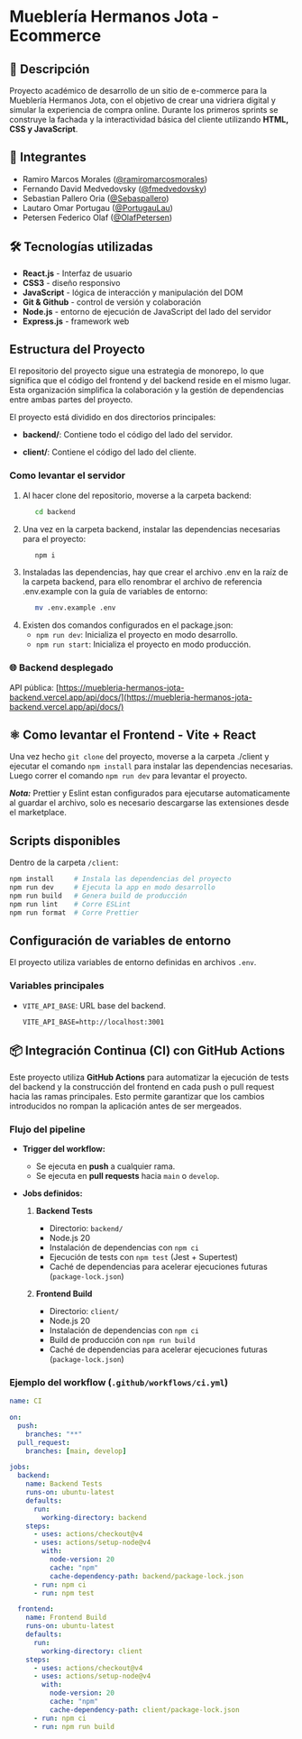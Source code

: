 # Mueblería Hermanos Jota - Ecommerce

## 📌 Descripción

Proyecto académico de desarrollo de un sitio de e-commerce para la Mueblería Hermanos Jota, con el objetivo de crear una vidriera digital y simular la experiencia de compra online. Durante los primeros sprints se construye la fachada y la interactividad básica del cliente utilizando **HTML, CSS y JavaScript**.

## 👥 Integrantes

- Ramiro Marcos Morales ([@ramiromarcosmorales](https://github.com/ramiromarcosmorales))
- Fernando David Medvedovsky ([@fmedvedovsky](https://github.com/fmedvedovsky))
- Sebastian Pallero Oria ([@Sebaspallero](https://github.com/Sebaspallero))
- Lautaro Omar Portugau ([@PortugauLau](https://github.com/PortugauLau))
- Petersen Federico Olaf ([@OlafPetersen](https://github.com/OlafPetersen))

## 🛠️ Tecnologías utilizadas

- **React.js** - Interfaz de usuario
- **CSS3** - diseño responsivo
- **JavaScript** - lógica de interacción y manipulación del DOM
- **Git & Github** - control de versión y colaboración
- **Node.js** - entorno de ejecución de JavaScript del lado del servidor
- **Express.js** - framework web

## Estructura del Proyecto

El repositorio del proyecto sigue una estrategia de monorepo, lo que significa que el código del frontend y del backend reside en el mismo lugar. Esta organización simplifica la colaboración y la gestión de dependencias entre ambas partes del proyecto.

El proyecto está dividido en dos directorios principales:

- **backend/**: Contiene todo el código del lado del servidor.

- **client/**: Contiene el código del lado del cliente.

### Como levantar el servidor

1. Al hacer clone del repositorio, moverse a la carpeta backend:
   ```sh
      cd backend
   ```
2. Una vez en la carpeta backend, instalar las dependencias necesarias para el proyecto:
   ```sh
      npm i
   ```
3. Instaladas las dependencias, hay que crear el archivo .env en la raíz de la carpeta backend, para ello renombrar el archivo de referencia .env.example con la guía de variables de entorno:
   ```sh
      mv .env.example .env
   ```
4. Existen dos comandos configurados en el package.json:
   - `npm run dev`: Inicializa el proyecto en modo desarrollo.
   - `npm run start`: Inicializa el proyecto en modo producción.

### 🌐 Backend desplegado

API pública: [https://muebleria-hermanos-jota-backend.vercel.app/api/docs/](https://muebleria-hermanos-jota-backend.vercel.app/api/docs/)

## ⚛️ Como levantar el Frontend - Vite + React

Una vez hecho `git clone` del proyecto, moverse a la carpeta ./client y ejecutar el comando `npm install` para instalar las dependencias necesarias. Luego correr el comando `npm run dev` para levantar el proyecto.

**_Nota:_** Prettier y Eslint estan configurados para ejecutarse automaticamente al guardar el archivo, solo es necesario descargarse las extensiones desde el marketplace.

## Scripts disponibles

Dentro de la carpeta `/client`:

```bash
npm install     # Instala las dependencias del proyecto
npm run dev     # Ejecuta la app en modo desarrollo
npm run build   # Genera build de producción
npm run lint    # Corre ESLint
npm run format  # Corre Prettier
```

## Configuración de variables de entorno

El proyecto utiliza variables de entorno definidas en archivos `.env`.

### Variables principales

- `VITE_API_BASE`: URL base del backend.

  ```env
  VITE_API_BASE=http://localhost:3001
  ```

## 📦 Integración Continua (CI) con GitHub Actions

Este proyecto utiliza **GitHub Actions** para automatizar la ejecución de tests del backend y la construcción del frontend en cada push o pull request hacia las ramas principales. Esto permite garantizar que los cambios introducidos no rompan la aplicación antes de ser mergeados.

### Flujo del pipeline

- **Trigger del workflow:**

  - Se ejecuta en **push** a cualquier rama.
  - Se ejecuta en **pull requests** hacia `main` o `develop`.

- **Jobs definidos:**

  1. **Backend Tests**

     - Directorio: `backend/`
     - Node.js 20
     - Instalación de dependencias con `npm ci`
     - Ejecución de tests con `npm test` (Jest + Supertest)
     - Caché de dependencias para acelerar ejecuciones futuras (`package-lock.json`)

  2. **Frontend Build**
     - Directorio: `client/`
     - Node.js 20
     - Instalación de dependencias con `npm ci`
     - Build de producción con `npm run build`
     - Caché de dependencias para acelerar ejecuciones futuras (`package-lock.json`)

### Ejemplo del workflow (`.github/workflows/ci.yml`)

```yaml
name: CI

on:
  push:
    branches: "**"
  pull_request:
    branches: [main, develop]

jobs:
  backend:
    name: Backend Tests
    runs-on: ubuntu-latest
    defaults:
      run:
        working-directory: backend
    steps:
      - uses: actions/checkout@v4
      - uses: actions/setup-node@v4
        with:
          node-version: 20
          cache: "npm"
          cache-dependency-path: backend/package-lock.json
      - run: npm ci
      - run: npm test

  frontend:
    name: Frontend Build
    runs-on: ubuntu-latest
    defaults:
      run:
        working-directory: client
    steps:
      - uses: actions/checkout@v4
      - uses: actions/setup-node@v4
        with:
          node-version: 20
          cache: "npm"
          cache-dependency-path: client/package-lock.json
      - run: npm ci
      - run: npm run build
```
